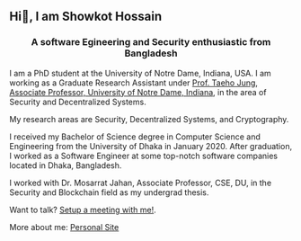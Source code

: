 ## Hi👋, I am Showkot Hossain

<!--
**showkoth/showkoth** is a ✨ _special_ ✨ repository because its `README.md` (this file) appears on your GitHub profile.

Here are some ideas to get you started:

- 🔭 I’m currently working on ...
- 🌱 I’m currently learning ...
- 👯 I’m looking to collaborate on ...
- 🤔 I’m looking for help with ...
- 💬 Ask me about ...
- 📫 How to reach me: ...
- 😄 Pronouns: ...
- ⚡ Fun fact: ...
-->

<h3 align="center">A software Egineering and Security enthusiastic from Bangladesh</h3>

<p>I am a PhD student at the University of Notre Dame, Indiana, USA. I am working as a Graduate Research Assistant under <a href="https://sites.nd.edu/taeho-jung/">Prof. Taeho Jung, Associate Professor, University of Notre Dame, Indiana</a>, in the area of Security and Decentralized Systems.</p> 

 <p>My research areas are Security, Decentralized Systems, and Cryptography.</p>

 <p>I received my Bachelor of Science degree in Computer Science and Engineering from the University of Dhaka in January 2020. After graduation, I worked as a Software Engineer at some top-notch software companies located in Dhaka, Bangladesh.</p>

 <p>I worked with Dr. Mosarrat Jahan, Associate Professor, CSE, DU, in the Security and Blockchain field as my undergrad thesis.</p>

 <p>Want to talk? <a href="https://calendly.com/shossain-nd">Setup a meeting with me!</a>.</p>

<p>More about me: <a href="https://showkoth.github.io/">Personal Site</a></p>


